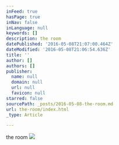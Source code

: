 ```yaml
---
inFeed: true
hasPage: true
inNav: false
inLanguage: null
keywords: []
description: the room
datePublished: '2016-05-08T21:07:00.464Z'
dateModified: '2016-05-08T21:06:54.636Z'
title: ''
author: []
authors: []
publisher:
  name: null
  domain: null
  url: null
  favicon: null
starred: false
sourcePath: _posts/2016-05-08-the-room.md
url: the-room/index.html
_type: Article

---
```

the room
![](https://the-grid-user-content.s3-us-west-2.amazonaws.com/91a7a2fa-de62-473d-b07c-a3b43d2b2c14.jpg)